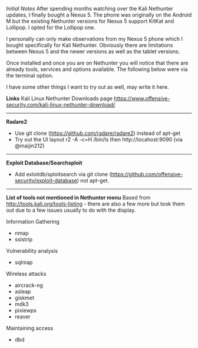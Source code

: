 
*Initial Notes*
After spending months watching over the Kali Nethunter updates, I finally bought a Nexus 5.  The phone was originally on the Android M but the existing Nethunter versions for Nexus 5 support KitKat and Lollipop. I opted for the Lollipop one.  

I personally can only make observations from my Nexus 5 phone which I bought specifically for Kali Nethunter.  Obviously there are limitations between Nexus 5 and the newer versions as well as the tablet versions.

Once installed and once you are on Nethunter you will notice that there are already tools, services and options available. The following below were via the terminal option. 

I have some other things I want to try out as well, may write it here.

**Links**
Kali Linux Nethunter Downloads page https://www.offensive-security.com/kali-linux-nethunter-download/

---

**Radare2**
* Use git clone (https://github.com/radare/radare2) instead of apt-get
* Try out the UI layout r2 -A -c=H /bin/ls then http://locahost:9090 (via @maijin212)

---

**Exploit Database/Searchsploit**
* Add exloitdb/sploitsearch via git clone (https://github.com/offensive-security/exploit-database) not apt-get.

---

**List of tools not mentioned in Nethunter menu**
Based from http://tools.kali.org/tools-listing - there are also a few more but took them out due to a few issues usually to do with the display.

Information Gathering
* nmap
* sslstrip 

Vulnerability analysis
* sqlmap

Wireless attacks
* aircrack-ng
* asleap
* giskmet
* mdk3
* pixiewps
* reaver

Maintaining access
* dbd
